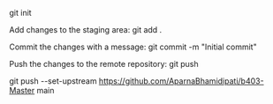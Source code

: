 git init

Add changes to the staging area:
git add .

Commit the changes with a message:
git commit -m "Initial commit"

Push the changes to the remote repository:
git push

 git push --set-upstream https://github.com/AparnaBhamidipati/b403-Master main
